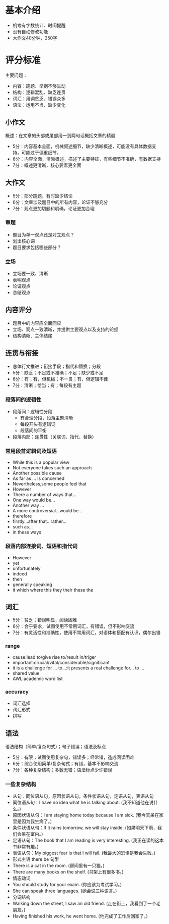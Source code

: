 # 基本介绍

* 机考有字数统计、时间提醒
* 没有自动修改功能
* 大作文40分钟，250字

# 评分标准

主要问题：
* 内容：跑题、举例不够生动
* 结构：逻辑混乱、缺乏连贯
* 词汇：用词贫乏、错误众多
* 语法：运用不当、缺少变化

## 小作文

概述：在文章的头部或尾部用一到两句话概括文章的精髓

* 5分：内容基本全面，机械叙述细节，缺少清晰概述，可能没有具体数据支持，可能过于偏重细节。
* 6分：内容全面，清晰概述，描述了主要特征，有些细节不准确，有数据支持
* 7分：概述更清晰，核心要素更全面

## 大作文

* 5分：部分跑题，有时缺少结论
* 6分：文章涉及题目中的所有内容，论证不够充分
* 7分：观点更加切题和明确，论证更加合理

### 审题

* 题目为单一观点还是对立观点？
* 划出核心词
* 题目要求包括哪些部分？

### 立场

* 立场要一致、清晰
* 表明观点
* 论证观点
* 总结观点

## 内容评分

* 题目中的内容应全面回应
* 立场、观点一致清晰，并提供主要观点以及支持的论据
* 结构清晰、主体结尾
 
## 连贯与衔接

* 总体行文推进；衔接手段；指代和替换；分段
* 5分：缺乏；不足或不准确；不足；缺少或不足
* 6分：有；有，但机械；不一贯；有，但逻辑不佳
* 7分：清晰；恰当；有；每段有主题

### 段落间的逻辑性

* 段落间：逻辑性分段
  * 有合理分段，段落主题清晰
  * 每段开头有逻辑词
  * 段落间的平衡
* 段落内部：连贯性（关联词、指代、替换）

### 常用段首逻辑词及短语

* While this is a popular view
* Not everyone takes such an approach
* Another possible cause
* As far as ... is concerned
* Nevertheless,some people feel that 
* However
* There a number of ways that...
* One way would be...
* Another way ...
* A more controversial...would be...
* therefore
* firstly...after that...rather...
* such as...
* in these ways

### 段落内部连接词、短语和指代词

* However
* yet
* unfortunately
* indeed
* then
* generally speaking
* it which where this they their these the

## 词汇

* 5分：贫乏；错误明显，阅读困难
* 6分：合乎要求，试图使用不常用词汇，有错误，但不影响交流
* 7分：有灵活性和准确性，使用不常用词汇，对语体和搭配有认识，偶尔出错

### range

* cause:lead to/give rise to/result in/triger
* important:crucial/vital/considerable/significant
* it is a challenge for ... to...:it presents a real challenge for... to ...
* shared value 
* AWL:academic word list

### accuracy

* 词汇选择
* 词汇形式
* 拼写

## 语法

语法结构（简单/复杂句式）；句子错误；语法及标点

* 5分：有限；试图使用复杂句，错误多；经常错，造成阅读困难
* 6分：综合使用简单/复杂句式；有错，基本不影响交流
* 7分：各种复杂结构；多数无错；语法标点少许错误

### 一些复杂结构

* 从句：同位语从句，原因状语从句，条件状语从句，定语从句，表语从句
 * 同位语从句：I have no idea what he is talking about. (我不知道他在说什么。)
 * 原因状语从句：I am staying home today because I am sick. (我今天呆在家里是因为我生病了。)
 * 条件状语从句：If it rains tomorrow, we will stay inside. (如果明天下雨，我们会呆在室内。)
 * 定语从句：The book that I am reading is very interesting. (我正在读的这本书非常有趣。)
 * 表语从句：My biggest fear is that I will fail. (我最大的恐惧是我会失败。) 
* 形式主语 there be 句型
 * There is a cat in the room. (房间里有一只猫。)
 * There are many books on the shelf. (书架上有很多书。)
* 情态动词
 * You should study for your exam. (你应该为考试学习。)
 * She can speak three languages. (她会说三种语言。)
* 分词结构
 * Walking down the street, I saw an old friend. (走在街上，我看到了一个老朋友。)
 * Having finished his work, he went home. (他完成了工作后回家了。)
